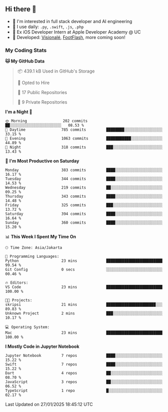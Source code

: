 ## Hi there 👋

- 🤖 I'm interested in full stack developer and AI engineering
- 🌱 I use daily: `.py`, `.swift`, `.js`, `.php`
- 🍎 Ex iOS Developer Intern at Apple Developer Academy @ UC
- 🔨 Developed: [Visionalé](https://apps.apple.com/id/app/visional%C3%A9/id6737191146), [FootFlash](https://apps.apple.com/id/app/footflash/id6550905078), more coming soon!

### My Coding Stats

<!--START_SECTION:waka-->
**🐱 My GitHub Data** 

> 📦 439.1 kB Used in GitHub's Storage 
 > 
> 💼 Opted to Hire
 > 
> 📜 17 Public Repositories 
 > 
> 🔑 9 Private Repositories 
 > 
**I'm a Night 🦉** 

```text
🌞 Morning                202 commits         ██░░░░░░░░░░░░░░░░░░░░░░░   08.53 % 
🌆 Daytime                785 commits         ████████░░░░░░░░░░░░░░░░░   33.15 % 
🌃 Evening                1063 commits        ███████████░░░░░░░░░░░░░░   44.89 % 
🌙 Night                  318 commits         ███░░░░░░░░░░░░░░░░░░░░░░   13.43 % 
```
📅 **I'm Most Productive on Saturday** 

```text
Monday                   383 commits         ████░░░░░░░░░░░░░░░░░░░░░   16.17 % 
Tuesday                  344 commits         ████░░░░░░░░░░░░░░░░░░░░░   14.53 % 
Wednesday                219 commits         ██░░░░░░░░░░░░░░░░░░░░░░░   09.25 % 
Thursday                 343 commits         ████░░░░░░░░░░░░░░░░░░░░░   14.48 % 
Friday                   325 commits         ███░░░░░░░░░░░░░░░░░░░░░░   13.72 % 
Saturday                 394 commits         ████░░░░░░░░░░░░░░░░░░░░░   16.64 % 
Sunday                   360 commits         ████░░░░░░░░░░░░░░░░░░░░░   15.20 % 
```


📊 **This Week I Spent My Time On** 

```text
🕑︎ Time Zone: Asia/Jakarta

💬 Programming Languages: 
Python                   23 mins             █████████████████████████   99.54 % 
Git Config               0 secs              ░░░░░░░░░░░░░░░░░░░░░░░░░   00.46 % 

🔥 Editors: 
VS Code                  23 mins             █████████████████████████   100.00 % 

🐱‍💻 Projects: 
skripsi                  21 mins             ██████████████████████░░░   89.83 % 
Unknown Project          2 mins              ███░░░░░░░░░░░░░░░░░░░░░░   10.17 % 

💻 Operating System: 
Mac                      23 mins             █████████████████████████   100.00 % 
```

**I Mostly Code in Jupyter Notebook** 

```text
Jupyter Notebook         7 repos             ████░░░░░░░░░░░░░░░░░░░░░   15.22 % 
Swift                    7 repos             ████░░░░░░░░░░░░░░░░░░░░░   15.22 % 
Dart                     4 repos             ██░░░░░░░░░░░░░░░░░░░░░░░   08.70 % 
JavaScript               3 repos             ██░░░░░░░░░░░░░░░░░░░░░░░   06.52 % 
TypeScript               1 repo              █░░░░░░░░░░░░░░░░░░░░░░░░   02.17 % 
```




 Last Updated on 27/01/2025 18:45:12 UTC
<!--END_SECTION:waka-->

<!--
**nico-samuelson/nico-samuelson** is a ✨ _special_ ✨ repository because its `README.md` (this file) appears on your GitHub profile.

Here are some ideas to get you started:

- 🔭 I’m currently working on ...
- 🌱 I’m currently learning ...
- 👯 I’m looking to collaborate on ...
- 🤔 I’m looking for help with ...
- 💬 Ask me about ...
- 📫 How to reach me: ...
- 😄 Pronouns: ...
- ⚡ Fun fact: ...
-->
